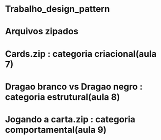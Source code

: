 # Trabalho_design_pattern

# Arquivos zipados 

# Cards.zip : categoria criacional(aula 7)
# Dragao branco vs Dragao negro : categoria estrutural(aula 8)
# Jogando a carta.zip : categoria comportamental(aula 9)